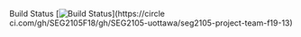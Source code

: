 
Build Status
[![Build
Status](https://circleci.com/gh/gh/SEG2105-uottawa/seg2105-project-team-f19-13)](https://circle
ci.com/gh/SEG2105F18/gh/SEG2105-uottawa/seg2105-project-team-f19-13)
